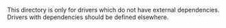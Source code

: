 This directory is only for drivers which do not have external dependencies. Drivers with dependencies should be defined elsewhere.
